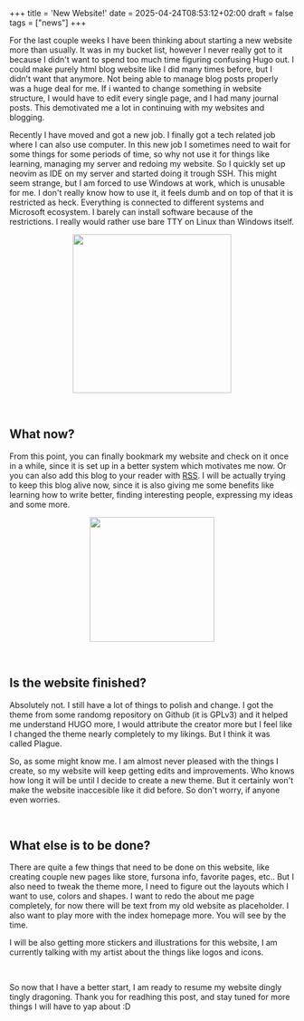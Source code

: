 +++
title = 'New Website!'
date = 2025-04-24T08:53:12+02:00
draft = false
tags = ["news"]
+++

For the last couple weeks I have been thinking about starting
a new website more than usually. It was in my bucket list, however
I never really got to it because I didn't want to spend too much
time figuring confusing Hugo out. I could make purely html blog
website like I did many times before, but I didn't want that anymore.
Not being able to manage blog posts properly was a huge deal for me.
If i wanted to change something in website structure, I would have to
edit every single page, and I had many journal posts. This demotivated
me a lot in continuing with my websites and blogging.

Recently I have moved and got a new job. I finally got a tech related
job where I can also use computer. In this new job I sometimes need
to wait for some things for some periods of time, so why not use it for
things like learning, managing my server and redoing my website. So I
quickly set up neovim as IDE on my server and started doing it trough
SSH. This might seem strange, but I am forced to use Windows at work, which
is unusable for me. I don't really know how to use it, it feels dumb and
on top of that it is restricted as heck. Everything is connected to
different systems and Microsoft ecosystem. I barely can install software
because of the restrictions. I really would rather use bare TTY on Linux
than Windows itself.

<center>
    <img src="/img/fursona/stickers/spit_fire.png" width="280px">
</center>


&nbsp;
## What now?
From this point, you can finally bookmark my website and check on it once in
a while, since it is set up in a better system which motivates me now. Or you
can also add this blog to your reader with [RSS](https://waffelo.net/posts/index.xml).
I will be actually trying to keep this blog alive now, since it is also giving
me some benefits like learning how to write better, finding interesting people,
expressing my ideas and some more.

<center>
    <img src="/img/fursona/stickers/think.png" width="220px">
</center>

&nbsp;
## Is the website finished?
Absolutely not. I still have a lot of things to polish and change. I got the theme
from some randomg repository on Github (it is GPLv3) and it helped me understand
HUGO more, I would attribute the creator more but I feel like I changed the theme
nearly completely to my likings. But I think it was called Plague.

So, as some might know me. I am almost never pleased with the things I create, so my
website will keep getting edits and improvements. Who knows how long it will be until
I decide to create a new theme. But it certainly won't make the website inaccesible 
like it did before. So don't worry, if anyone even worries. 

&nbsp;
## What else is to be done?
There are quite a few things that need to be done on this website, like creating couple
new pages like store, fursona info, favorite pages, etc.. But I also need to tweak
the theme more, I need to figure out the layouts which I want to use, colors and shapes.
I want to redo the about me page completely, for now there will be text from my old
website as placeholder. I also want to play more with the index homepage more. You will
see by the time.

I will be also getting more stickers and illustrations for this website, I am currently
talking with my artist about the things like logos and icons.


&nbsp;
&nbsp;
&nbsp;

So now that I have a better start, I am ready to resume my website dingly tingly dragoning.
Thank you for readhing this post, and stay tuned for more things I will have to yap about :D












